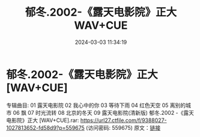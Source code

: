 ﻿---
title: 郁冬.2002-《露天电影院》正大WAV+CUE
date: 2024-03-03 11:34:19
categories: WAV车载音乐、镜像
tags: 华语中文
---
# 郁冬.2002-《露天电影院》正大[WAV+CUE]

专辑曲目:
01 露天电影院
02 我心中的你
03 等待下雨
04 红色天空
05 离别的城市
06 飘
07 时光流转
08 北京的冬天
09 露天电影院(清新版)
郁冬.2002 -《露天电影院》正大 [WAV+CUE].rar: https://url27.ctfile.com/f/9388027-1027813652-fd58d9?p=559675
(访问密码: 559675)
原文：[链接](https://blog.sina.com.cn/s/blog_1647c7e76010314ki.html)